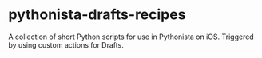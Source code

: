 pythonista-drafts-recipes
=========================

A collection of short Python scripts for use in Pythonista on iOS. Triggered by using custom actions for Drafts.
